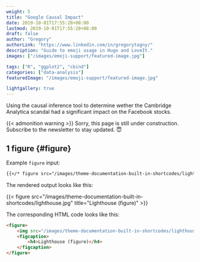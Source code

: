 ```yaml
---
weight: 5
title: "Google Causal Impact"
date: 2019-10-01T17:55:28+08:00
lastmod: 2019-10-01T17:55:28+08:00
draft: false
author: "Gregory"
authorLink: "https://www.linkedin.com/in/gregorytagny/"
description: "Guide to emoji usage in Hugo and LoveIt."
images: ["/images/emoji-support/featured-image.jpg"]

tags: ["R", "ggplot2", "cbind"]
categories: ["data-analysis"]
featuredImage: "/images/emoji-support/featured-image.jpg"

lightgallery: true
---
```


Using the causal inference tool to determine wether the Cambridge Analytica scandal had a significant impact on the Facebook stocks.

<!--more-->
{{< admonition warning >}}
Sorry, this page is still under construction. Subscribe to the newsletter to stay updated. :innocent:

## 1 figure {#figure}

Example `figure` input:

```markdown
{{</* figure src="/images/theme-documentation-built-in-shortcodes/lighthouse.jpg" title="Lighthouse (figure)" */>}}
```

The rendered output looks like this:

{{< figure src="/images/theme-documentation-built-in-shortcodes/lighthouse.jpg" title="Lighthouse (figure)" >}}

The corresponding HTML code looks like this:

```html
<figure>
    <img src="/images/theme-documentation-built-in-shortcodes/lighthouse.jpg"/>
    <figcaption>
        <h4>Lighthouse (figure)</h4>
    </figcaption>
</figure>
```
